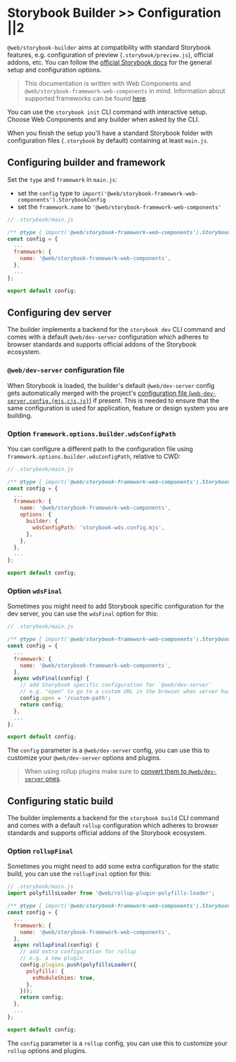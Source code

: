 # Storybook Builder >> Configuration ||2

`@web/storybook-builder` aims at compatibility with standard Storybook features, e.g. configuration of preview (`.storybook/preview.js`), official addons, etc.
You can follow the [official Storybook docs](https://storybook.js.org/) for the general setup and configuration options.

> This documentation is written with Web Components and `@web/storybook-framework-web-components` in mind.
> Information about supported frameworks can be found [here](./frameworks.md).

You can use the `storybook init` CLI command with interactive setup.
Choose Web Components and any builder when asked by the CLI.

When you finish the setup you'll have a standard Storybook folder with configuration files (`.storybook` by default) containing at least `main.js`.

## Configuring builder and framework

Set the `type` and `framework` in `main.js`:

- set the `config` type to `import('@web/storybook-framework-web-components').StorybookConfig`
- set the `framework.name` to `'@web/storybook-framework-web-components'`

```js
// .storybook/main.js

/** @type { import('@web/storybook-framework-web-components').StorybookConfig } */
const config = {
  ...
  framework: {
    name: '@web/storybook-framework-web-components',
  },
  ...
};

export default config;
```

## Configuring dev server

The builder implements a backend for the `storybook dev` CLI command and comes with a default `@web/dev-server` configuration which adheres to browser standards and supports official addons of the Storybook ecosystem.

### `@web/dev-server` configuration file

When Storybook is loaded, the builder's default `@web/dev-server` config gets automatically merged with the project's [configuration file (`web-dev-server.config.{mjs,cjs,js}`)](../dev-server/cli-and-configuration.md#configuration-file) if present.
This is needed to ensure that the same configuration is used for application, feature or design system you are building.

### Option `framework.options.builder.wdsConfigPath`

You can configure a different path to the configuration file using `framework.options.builder.wdsConfigPath`, relative to CWD:

```js
// .storybook/main.js

/** @type { import('@web/storybook-framework-web-components').StorybookConfig } */
const config = {
  ...
  framework: {
    name: '@web/storybook-framework-web-components',
    options: {
      builder: {
        wdsConfigPath: 'storybook-wds.config.mjs',
      },
    },
  },
  ...
};

export default config;
```

### Option `wdsFinal`

Sometimes you might need to add Storybook specific configuration for the dev server, you can use the `wdsFinal` option for this:

```js
// .storybook/main.js

/** @type { import('@web/storybook-framework-web-components').StorybookConfig } */
const config = {
  ...
  framework: {
    name: '@web/storybook-framework-web-components',
  },
  async wdsFinal(config) {
    // add Storybook specific configuration for `@web/dev-server`
    // e.g. "open" to go to a custom URL in the browser when server has started
    config.open = '/custom-path';
    return config;
  },
  ...
};

export default config;
```

The `config` parameter is a `@web/dev-server` config, you can use this to customize your `@web/dev-server` options and plugins.

> When using rollup plugins make sure to [convert them to `@web/dev-server` ones](../dev-server/plugins/rollup.md).

## Configuring static build

The builder implements a backend for the `storybook build` CLI command and comes with a default `rollup` configuration which adheres to browser standards and supports official addons of the Storybook ecosystem.

### Option `rollupFinal`

Sometimes you might need to add some extra configuration for the static build, you can use the `rollupFinal` option for this:

```js
// .storybook/main.js
import polyfillsLoader from '@web/rollup-plugin-polyfills-loader';

/** @type { import('@web/storybook-framework-web-components').StorybookConfig } */
const config = {
  ...
  framework: {
    name: '@web/storybook-framework-web-components',
  },
  async rollupFinal(config) {
    // add extra configuration for rollup
    // e.g. a new plugin
    config.plugins.push(polyfillsLoader({
      polyfills: {
        esModuleShims: true,
      },
    }));
    return config;
  },
  ...
};

export default config;
```

The `config` parameter is a `rollup` config, you can use this to customize your `rollup` options and plugins.
